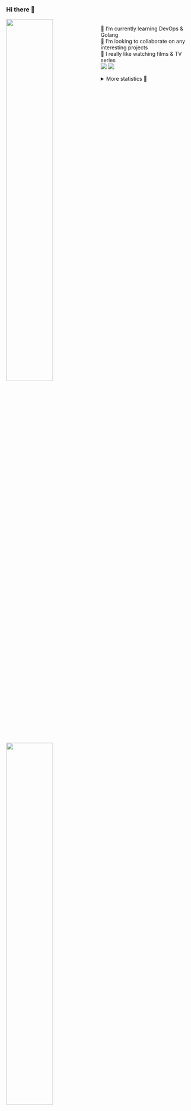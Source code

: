 ### Hi there 👋


[<img align="left" width="50%" src="https://github-readme-stats.vercel.app/api?username=rufusnufus&hide=issues&show_icons=true&count_private=true&theme=transparent&title_color=FF6F40&text_color=FBF9F8&icon_color=F48242&hide_border=true&hide_title=true#gh-dark-mode-only">](https://metrics.lecoq.io/rufusnufus#gh-dark-mode-only)
[<img align="left" width="50%" src="https://github-readme-stats.vercel.app/api?username=rufusnufus&hide=issues&show_icons=true&count_private=true&theme=transparent&title_color=FF6533&text_color=4D4644&icon_color=FF8038&hide_border=true&hide_title=true#gh-light-mode-only">](https://metrics.lecoq.io/rufusnufus#gh-light-mode-only)

<p>
  <br>
  🌱 I’m currently learning DevOps & Golang</br>
  👯 I’m looking to collaborate on any interesting projects</br>
  🎥 I really like watching films & TV series</br>
  <a href="https://linkedin.com/in/rufusnufus"><img src="https://img.shields.io/badge/linkedin-0077B5.svg?style=for-the-badge&logo=linkedin&logoColor=white"/></a>
  <a href="https://t.me/rufusnufus"><img src="https://img.shields.io/badge/-telegram-black?style=for-the-badge&color=blue&logo=telegram"/></a>
</p>

<p text-align="left">
<details>
  <summary>More statistics 👀</summary><br/>

<!--START_SECTION:waka-->
![Code Time](http://img.shields.io/badge/Code%20Time-765%20hrs%202%20mins-blue)

![Profile Views](http://img.shields.io/badge/Profile%20Views-0-blue)

**I'm an Early 🐤** 

```text
🌞 Morning                8329 commits        █████░░░░░░░░░░░░░░░░░░░░   21.84 % 
🌆 Daytime                21727 commits       ██████████████░░░░░░░░░░░   56.97 % 
🌃 Evening                7206 commits        █████░░░░░░░░░░░░░░░░░░░░   18.89 % 
🌙 Night                  876 commits         █░░░░░░░░░░░░░░░░░░░░░░░░   02.30 % 
```
📅 **I'm Most Productive on Wednesday** 

```text
Monday                   7230 commits        █████░░░░░░░░░░░░░░░░░░░░   18.96 % 
Tuesday                  6444 commits        ████░░░░░░░░░░░░░░░░░░░░░   16.90 % 
Wednesday                8734 commits        ██████░░░░░░░░░░░░░░░░░░░   22.90 % 
Thursday                 6988 commits        █████░░░░░░░░░░░░░░░░░░░░   18.32 % 
Friday                   6987 commits        █████░░░░░░░░░░░░░░░░░░░░   18.32 % 
Saturday                 1087 commits        █░░░░░░░░░░░░░░░░░░░░░░░░   02.85 % 
Sunday                   668 commits         ░░░░░░░░░░░░░░░░░░░░░░░░░   01.75 % 
```


📊 **This Week I Spent My Time On** 

```text
💬 Programming Languages: 
No Activity Tracked This Week

🔥 Editors: 
No Activity Tracked This Week
```

**I Mostly Code in Go** 

```text
Go                       22 repos            █████░░░░░░░░░░░░░░░░░░░░   19.13 % 
Python                   20 repos            ████░░░░░░░░░░░░░░░░░░░░░   17.39 % 
Smarty                   7 repos             ██░░░░░░░░░░░░░░░░░░░░░░░   06.09 % 
Shell                    5 repos             █░░░░░░░░░░░░░░░░░░░░░░░░   04.35 % 
Kotlin                   3 repos             █░░░░░░░░░░░░░░░░░░░░░░░░   02.61 % 
```




 Last Updated on 10/12/2024 01:23:46 UTC
<!--END_SECTION:waka-->

</details>
</p>
